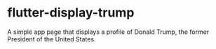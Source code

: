 # flutter-display-trump
A simple app page that displays a profile of Donald Trump, the former  President of the United States. 
